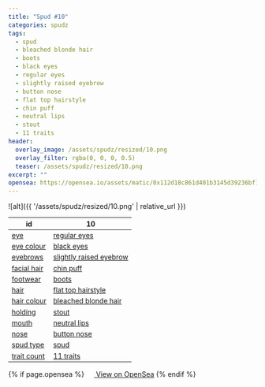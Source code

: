 ```yaml
---
title: "Spud #10"
categories: spudz
tags:
  - spud
  - bleached blonde hair
  - boots
  - black eyes
  - regular eyes
  - slightly raised eyebrow
  - button nose
  - flat top hairstyle
  - chin puff
  - neutral lips
  - stout
  - 11 traits
header:
  overlay_image: /assets/spudz/resized/10.png
  overlay_filter: rgba(0, 0, 0, 0.5)
  teaser: /assets/spudz/resized/10.png
excerpt: ""
opensea: https://opensea.io/assets/matic/0x112d18c861d401b3145d39236bf149f01e18beed/10
---
```

![alt]({{ '/assets/spudz/resized/10.png' | relative_url }})

| id | 10 |
|-|-|
| <a href="/traits/eye/#trait-type">eye</a> | <a href="/traits/eye/regular-eyes/1/#trait">regular eyes</a> |
| <a href="/traits/eye-colour/#trait-type">eye colour</a> | <a href="/traits/eye-colour/black-eyes/1/#trait">black eyes</a> |
| <a href="/traits/eyebrows/#trait-type">eyebrows</a> | <a href="/traits/eyebrows/slightly-raised-eyebrow/1/#trait">slightly raised eyebrow</a> |
| <a href="/traits/facial-hair/#trait-type">facial hair</a> | <a href="/traits/facial-hair/chin-puff/1/#trait">chin puff</a> |
| <a href="/traits/footwear/#trait-type">footwear</a> | <a href="/traits/footwear/boots/1/#trait">boots</a> |
| <a href="/traits/hair/#trait-type">hair</a> | <a href="/traits/hair/flat-top-hairstyle/1/#trait">flat top hairstyle</a> |
| <a href="/traits/hair-colour/#trait-type">hair colour</a> | <a href="/traits/hair-colour/bleached-blonde-hair/1/#trait">bleached blonde hair</a> |
| <a href="/traits/holding/#trait-type">holding</a> | <a href="/traits/holding/stout/1/#trait">stout</a> |
| <a href="/traits/mouth/#trait-type">mouth</a> | <a href="/traits/mouth/neutral-lips/1/#trait">neutral lips</a> |
| <a href="/traits/nose/#trait-type">nose</a> | <a href="/traits/nose/button-nose/1/#trait">button nose</a> |
| <a href="/traits/spud-type/#trait-type">spud type</a> | <a href="/traits/spud-type/spud/1/#trait">spud</a> |
| <a href="/traits/trait-count/#trait-type">trait count</a> | <a href="/traits/trait-count/11-traits/1/#trait">11 traits</a> |

{% if page.opensea %}
<a href="{{page.opensea}}" class="btn btn--info" onclick="window.open(this.href, '_blank'); return false;"><img src="/assets/images/opensea.svg" width="16px"><span>  View on OpenSea</span></a>
{% endif %}
